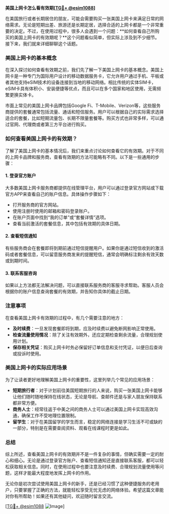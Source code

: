 **美国上网卡怎么看有效期[[TG💪+ @esim1088](https://t.me/s/esim1088)]**

在美国旅行或者长期居住的朋友，可能会需要购买一张美国上网卡来满足日常的网络需求。无论是短期出差、旅游还是长期定居，选择合适的上网卡都是一个非常重要的决定。不过，在使用过程中，很多人会遇到一个问题：**如何查看自己所购买的美国上网卡的有效期呢？**这个问题看似简单，但实际上涉及到不少细节。接下来，我们就来详细聊聊这个话题。

### 美国上网卡的基本概念

在深入探讨如何查看有效期之前，我们先了解一下美国上网卡的基本概念。美国上网卡是一种专门为国际用户设计的移动数据服务卡，它允许用户通过手机、平板或者其他支持eSIM技术的设备连接到当地的移动网络。相比传统的实体SIM卡，eSIM卡具有体积小、安装便捷等优点，而且可以在多个国家和地区使用，无需频繁更换实体卡。

市面上常见的美国上网卡品牌包括Google Fi、T-Mobile、Verizon等，这些服务商提供的套餐通常包括流量、通话和短信服务。用户可以根据自己的实际需求选择适合的套餐，比如短期流量包、长期不限量套餐等。购买方式也非常多样，可以通过官网、代理商或者第三方平台进行购买。

### 如何查看美国上网卡的有效期？

了解了美国上网卡的基本情况后，我们来重点讨论如何查看它的有效期。对于不同的上网卡品牌和服务商，查看有效期的方法可能略有不同。以下是一些通用的步骤：

#### 1. 登录官方账户

大多数美国上网卡服务商都提供在线管理平台，用户可以通过登录官方网站或下载官方APP来查看自己的账户信息。具体操作步骤如下：

- 打开服务商的官方网站。
- 使用注册时使用的邮箱和密码登录账户。
- 在账户页面中找到“我的订单”或“套餐详情”选项。
- 查看当前激活的套餐信息，其中包括有效期的具体日期。

#### 2. 查看短信通知

有些服务商会在套餐即将到期前通过短信提醒用户。如果你是通过短信收到的激活码或者套餐信息，可以留意服务商发来的提醒短信，通常会明确标注剩余有效天数或到期时间。

#### 3. 联系客服咨询

如果以上方法都无法解决问题，可以直接联系服务商的客服寻求帮助。客服人员会根据你的账户信息查询套餐的有效期，并告知你具体的截止日期。

### 注意事项

在查看美国上网卡有效期的过程中，有几个需要注意的地方：

- **及时续费**：一旦发现套餐即将到期，应及时续费以避免断网影响正常使用。
- **检查流量使用情况**：除了关注有效期外，还应定期检查剩余流量，合理规划使用计划。
- **保存相关凭证**：购买上网卡时务必保留好订单信息和支付凭证，以便日后查询或投诉时使用。

### 美国上网卡的实际应用场景

为了让读者更好地理解美国上网卡的重要性，这里列举几个常见的应用场景：

- **短期旅行者**：对于计划前往美国短期旅行的人来说，购买一张美国上网卡能够让他们随时随地保持在线状态，无论是导航、查邮件还是与家人朋友保持联系都非常方便。
- **商务人士**：经常往返于中美之间的商务人士可以通过美国上网卡实现高效沟通，确保工作不受地理位置限制。
- **留学生**：对于在美国留学的学生而言，稳定的网络连接是学习生活不可或缺的一部分，特别是在需要查阅资料、观看在线课程时更是如此。

### 总结

综上所述，查看美国上网卡的有效期并不是一件复杂的事情，但确实需要一定的耐心和细心。无论是通过登录官方账户、查看短信通知还是直接联系客服，都可以轻松获取相关信息。同时，在使用过程中也要注意及时续费、合理规划流量使用等问题，这样才能最大程度地发挥上网卡的作用。

无论你是初次尝试使用美国上网卡的新手，还是已经习惯了这种便捷服务的老用户，只要掌握了正确的方法，就能轻松享受无忧无虑的网络体验。希望这篇文章能对你有所帮助！如果还有其他疑问，欢迎随时留言交流。

[[TG💪+ @esim1088](https://t.me/s/esim1088) ![Image](https://i.postimg.cc/4NQfJmqS/Snipaste-2025-05-13-00-14-12.png)]